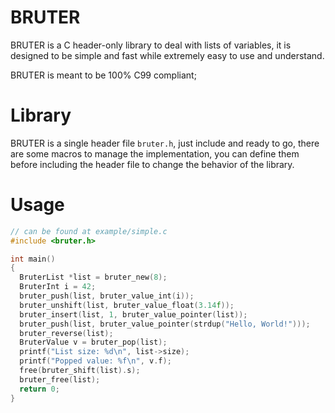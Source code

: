 
# BRUTER

  BRUTER is a C header-only library to deal with lists of variables, it is designed to be simple and fast while extremely easy to use and understand.

  BRUTER is meant to be 100% C99 compliant;

# Library

  BRUTER is a single header file `bruter.h`, just include and ready to go, there are some macros to manage the implementation, you can define them before including the header file to change the behavior of the library.

# Usage


  ```c
// can be found at example/simple.c
#include <bruter.h>

int main()
{
    BruterList *list = bruter_new(8);
    BruterInt i = 42;
    bruter_push(list, bruter_value_int(i));
    bruter_unshift(list, bruter_value_float(3.14f));
    bruter_insert(list, 1, bruter_value_pointer(list));
    bruter_push(list, bruter_value_pointer(strdup("Hello, World!")));
    bruter_reverse(list);
    BruterValue v = bruter_pop(list);
    printf("List size: %d\n", list->size);
    printf("Popped value: %f\n", v.f);
    free(bruter_shift(list).s);
    bruter_free(list);
    return 0;
}
```
